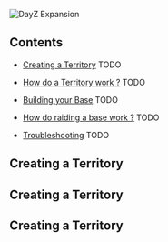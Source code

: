 ![DayZ Expansion](https://steamuserimages-a.akamaihd.net/ugc/1035212097700942933/A04B4D3A9BC05C3C25337D27D8A010F70DB8B42D/)

## Contents

- [Creating a Territory](#creating-a-territory) TODO

- [How do a Territory work ?](#setting-up-roles) TODO

- [Building your Base](#setting-up-permisisons) TODO

- [How do raiding a base work ?](#setting-up-permisisons) TODO

- [Troubleshooting](#troubleshooting) TODO


## Creating a Territory

## Creating a Territory

## Creating a Territory

